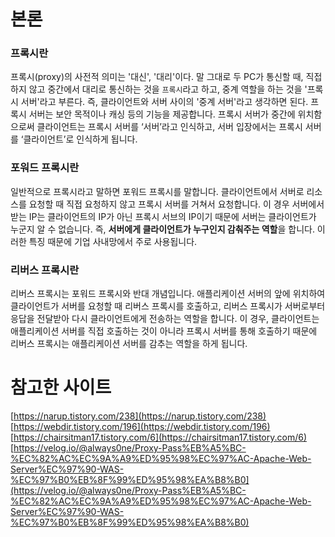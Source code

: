 # 본론

### 프록시란

프록시(proxy)의 사전적 의미는 '대신', '대리'이다. 말 그대로 두 PC가 통신할 때, 직접 하지 않고 중간에서 대리로 통신하는 것을 `프록시`라고 하고, 중계 역할을 하는 것을 '프록시 서버'라고 부른다. 즉, 클라이언트와 서버 사이의 '중계 서버'라고 생각하면 된다. 프록시 서버는 보안 목적이나 캐싱 등의 기능을 제공합니다. 프록시 서버가 중간에 위치함으로써 클라이언트는 프록시 서버를 ‘서버’라고 인식하고, 서버 입장에서는 프록시 서버를 ‘클라이언트’로 인식하게 됩니다.

### 포워드 프록시란

일반적으로 프록시라고 말하면 포워드 프록시를 말합니다. 클라이언트에서 서버로 리소스를 요청할 때 직접 요청하지 않고 프록시 서버를 거쳐서 요청합니다. 이 경우 서버에서 받는 IP는 클라이언트의 IP가 아닌 프록시 서브의 IP이기 때문에 서버는 클라이언트가 누군지 알 수 없습니다. 즉, **서버에게 클라이언트가 누구인지 감춰주는 역할**을 합니다. 이러한 특징 때문에 기업 사내망에서 주로 사용됩니다.

### 리버스 프록시란

리버스 프록시는 포워드 프록시와 반대 개념입니다. 애플리케이션 서버의 앞에 위치하여 클라이언트가 서버를 요청할 때 리버스 프록시를 호출하고, 리버스 프록시가 서버로부터 응답을 전달받아 다시 클라이언트에게 전송하는 역할을 합니다. 이 경우, 클라이언트는 애플리케이션 서버를 직접 호출하는 것이 아니라 프록시 서버를 통해 호출하기 때문에 리버스 프록시는 애플리케이션 서버를 감추는 역할을 하게 됩니다.

# 참고한 사이트

[https://narup.tistory.com/238](https://narup.tistory.com/238)
[https://webdir.tistory.com/196](https://webdir.tistory.com/196)
[https://chairsitman17.tistory.com/6](https://chairsitman17.tistory.com/6)
[https://velog.io/@always0ne/Proxy-Pass%EB%A5%BC-%EC%82%AC%EC%9A%A9%ED%95%98%EC%97%AC-Apache-Web-Server%EC%97%90-WAS-%EC%97%B0%EB%8F%99%ED%95%98%EA%B8%B0](https://velog.io/@always0ne/Proxy-Pass%EB%A5%BC-%EC%82%AC%EC%9A%A9%ED%95%98%EC%97%AC-Apache-Web-Server%EC%97%90-WAS-%EC%97%B0%EB%8F%99%ED%95%98%EA%B8%B0)
